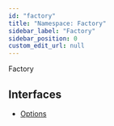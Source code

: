 ```yaml
---
id: "factory"
title: "Namespace: Factory"
sidebar_label: "Factory"
sidebar_position: 0
custom_edit_url: null
---
```


Factory

## Interfaces

- [Options](../interfaces/factory.options.md)
